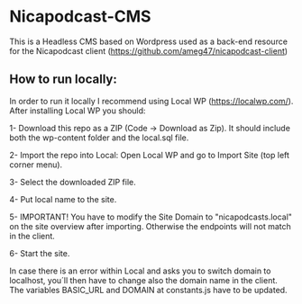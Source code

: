 # Nicapodcast-CMS

This is a Headless CMS based on Wordpress used as a back-end resource for the Nicapodcast client (https://github.com/ameg47/nicapodcast-client)

## How to run locally:

In order to run it locally I recommend using Local WP (https://localwp.com/).
After installing Local WP you should:

1- Download this repo as a ZIP (Code -> Download as Zip). It should include both the wp-content folder and the local.sql file.

2- Import the repo into Local: Open Local WP and go to Import Site (top left corner menu).

3- Select the downloaded ZIP file.

4- Put local name to the site.

5- IMPORTANT! You have to modify the Site Domain to "nicapodcasts.local" on the site overview after importing. Otherwise the endpoints will not match in the client.

6- Start the site.

In case there is an error within Local and asks you to switch domain to localhost, you´ll then have to change also the domain name in the client. The variables BASIC_URL and DOMAIN at constants.js have to be updated.
